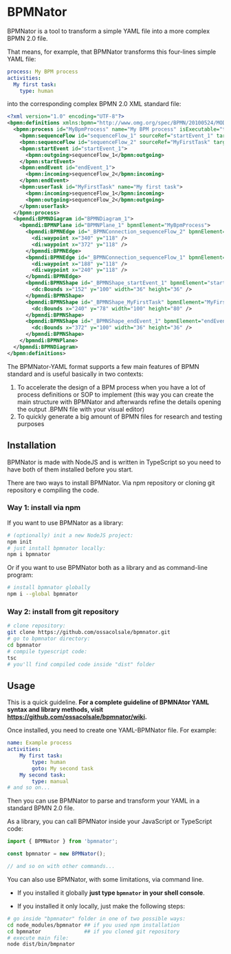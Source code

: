 
# BPMNator

BPMNator is a tool to transform a simple YAML file into a more complex BPMN 2.0 file.

That means, for example, that BPMNator transforms this four-lines simple YAML file:

```YAML
process: My BPM process
activities:
  My first task:
    type: human
```

into the corresponding complex BPMN 2.0 XML standard file:

```XML
<?xml version="1.0" encoding="UTF-8"?>
<bpmn:definitions xmlns:bpmn="http://www.omg.org/spec/BPMN/20100524/MODEL" xmlns:bpmndi="http://www.omg.org/spec/BPMN/20100524/DI" xmlns:dc="http://www.omg.org/spec/DD/20100524/DC" xmlns:di="http://www.omg.org/spec/DD/20100524/DI" xmlns:xsi="http://www.w3.org/2001/XMLSchema-instance" targetNamespace="http://bpmn.io/schema/bpmn">
  <bpmn:process id="MyBpmProcess" name="My BPM process" isExecutable="true">
    <bpmn:sequenceFlow id="sequenceFlow_1" sourceRef="startEvent_1" targetRef="MyFirstTask" />
    <bpmn:sequenceFlow id="sequenceFlow_2" sourceRef="MyFirstTask" targetRef="endEvent_1" />
    <bpmn:startEvent id="startEvent_1">
      <bpmn:outgoing>sequenceFlow_1</bpmn:outgoing>
    </bpmn:startEvent>
    <bpmn:endEvent id="endEvent_1">
      <bpmn:incoming>sequenceFlow_2</bpmn:incoming>
    </bpmn:endEvent>
    <bpmn:userTask id="MyFirstTask" name="My first task">
      <bpmn:incoming>sequenceFlow_1</bpmn:incoming>
      <bpmn:outgoing>sequenceFlow_2</bpmn:outgoing>
    </bpmn:userTask>
  </bpmn:process>
  <bpmndi:BPMNDiagram id="BPMNDiagram_1">
    <bpmndi:BPMNPlane id="BPMNPlane_1" bpmnElement="MyBpmProcess">
      <bpmndi:BPMNEdge id="_BPMNConnection_sequenceFlow_2" bpmnElement="sequenceFlow_2">
        <di:waypoint x="340" y="118" />
        <di:waypoint x="372" y="118" />
      </bpmndi:BPMNEdge>
      <bpmndi:BPMNEdge id="_BPMNConnection_sequenceFlow_1" bpmnElement="sequenceFlow_1">
        <di:waypoint x="188" y="118" />
        <di:waypoint x="240" y="118" />
      </bpmndi:BPMNEdge>
      <bpmndi:BPMNShape id="_BPMNShape_startEvent_1" bpmnElement="startEvent_1" isExpanded="false">
        <dc:Bounds x="152" y="100" width="36" height="36" />
      </bpmndi:BPMNShape>
      <bpmndi:BPMNShape id="_BPMNShape_MyFirstTask" bpmnElement="MyFirstTask" isExpanded="false">
        <dc:Bounds x="240" y="78" width="100" height="80" />
      </bpmndi:BPMNShape>
      <bpmndi:BPMNShape id="_BPMNShape_endEvent_1" bpmnElement="endEvent_1" isExpanded="false">
        <dc:Bounds x="372" y="100" width="36" height="36" />
      </bpmndi:BPMNShape>
    </bpmndi:BPMNPlane>
  </bpmndi:BPMNDiagram>
</bpmn:definitions>
```

The BPMNator-YAML format supports a few main features of BPMN standard and is useful basically in two contexts:

1. To accelerate the design of a BPM process when you have a lot of process definitions or SOP to implement (this way you can create the main structure with BPMNator and afterwards refine the details opening the output .BPMN file with your visual editor)
2. To quickly generate a big amount of BPMN files for research and testing purposes

## Installation

BPMNator is made with NodeJS and is written in TypeScript so you need to have both of them installed before you start.

There are two ways to install BPMNator. Via npm repository or cloning git repository e compiling the code.

### Way 1: install via npm

If you want to use BPMNator as a library:

```BASH
# (optionally) init a new NodeJS project:
npm init
# just install bpmnator locally:
npm i bpmnator
```
Or if you want to use BPMNator both as a library and as command-line program:

```BASH
# install bpmnator globally
npm i --global bpmnator
```

### Way 2: install from git repository

```BASH
# clone repository:
git clone https://github.com/ossacolsale/bpmnator.git
# go to bpmnator directory:
cd bpmnator
# compile typescript code:
tsc
# you'll find compiled code inside "dist" folder
```

## Usage

This is a quick guideline. **For a complete guideline of BPMNAtor YAML syntax and library methods, visit https://github.com/ossacolsale/bpmnator/wiki.**

Once installed, you need to create one YAML-BPMNator file. For example:

```YAML
name: Example process
activities:
    My first task:
        type: human
        goto: My second task
    My second task:
        type: manual
# and so on...

```

Then you can use BPMNator to parse and transform your YAML in a standard BPMN 2.0 file.

As a library, you can call BPMNator inside your JavaScript or TypeScript code:

```TYPESCRIPT
import { BPMNator } from 'bpmnator';

const bpmnator = new BPMNator();

// and so on with other commands...
```

You can also use BPMNator, with some limitations, via command line.

* If you installed it globally __just type `bpmnator` in your shell console__.

* If you installed it only locally, just make the following steps:

```BASH
# go inside "bpmnator" folder in one of two possible ways:
cd node_modules/bpmnator ## if you used npm installation
cd bpmnator              ## if you cloned git repository
# execute main file:
node dist/bin/bmpnator
```